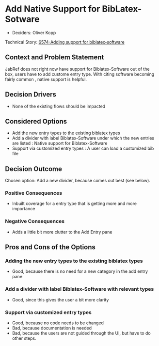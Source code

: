# Add Native Support for BibLatex-Sotware
* Deciders: Oliver Kopp

Technical Story: [6574-Adding support for biblatex-software](https://github.com/JabRef/jabref/issues/6574)

## Context and Problem Statement

JabRef does not right now have support for Biblatex-Software out of the box, users have to add custome entry type.
With citing software becoming fairly common , native support is helpful.


## Decision Drivers

* None of the existing flows should be impacted

## Considered Options

* Add the new entry types to the existing biblatex types
* Add a divider with label Biblatex-Software under which the new entries are listed : Native support for Biblatex-Software
* Support via customized entry types : A user can load a customized bib file

## Decision Outcome

Chosen option: Add a new divider, because comes out best (see below).

### Positive Consequences

* Inbuilt coverage for a entry type that is getting more and more importance

### Negative Consequences

* Adds a little bit more clutter to the Add Entry pane

## Pros and Cons of the Options

### Adding the new entry types to the existing biblatex types

* Good, because there is no need for a new category in the add entry pane

### Add a divider with label Biblatex-Software with relevant types

* Good, since this gives the user a bit more clarity

### Support via customized entry types

* Good, because no code needs to be changed
* Bad, because documentation is needed
* Bad, because the users are not guided through the UI, but have to do other steps.
